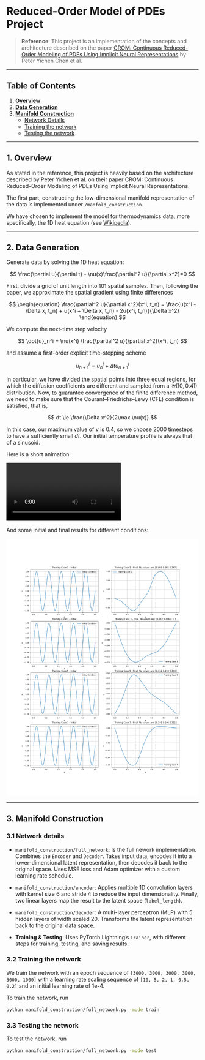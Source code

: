 # Reduced-Order Model of PDEs Project

> **Reference**: This project is an implementation of the concepts and architecture described on the paper [CROM: Continuous Reduced-Order Modeling of PDEs Using Implicit Neural Representations](https://arxiv.org/abs/2206.02607) by Peter Yichen Chen et al.
---

## Table of Contents  

1. [**Overview**](#1-overview) 
2. [**Data Generation**](#2-data-generation)
3. [**Manifold Construction**](#3-manifold-construction)
   - [Network Details](#31-network-details)
   - [Training the network](#32-training-the-network)
   - [Testing the network](#33-testing-the-network)

---

## 1. Overview

As stated in the reference, this project is heavily based on the architecture described by Peter Yichen et al. on their paper CROM: Continuous Reduced-Order Modeling of PDEs Using Implicit Neural Representations.

The first part, constructing the low-dimensional manifold representation of the data is implemented under `/manfold_construction`.

We have chosen to implement the model for thermodynamics data, more specifically, the 1D heat equation (see [Wikipedia](https://en.wikipedia.org/wiki/Heat_equation)).

---

## 2. Data Generation

Generate data by solving the 1D heat equation:

$$
\frac{\partial u}{\partial t} - \nu(x)\frac{\partial^2 u}{\partial x^2}=0
$$

First, divide a grid of unit length into 101 spatial samples. Then, following the paper, we approximate the spatial gradient using finite differences

$$
\begin{equation}
\frac{\partial^2 u}{\partial x^2}(x^i, t_n) = \frac{u(x^i - \Delta x, t_n) + u(x^i + \Delta x, t_n) - 2u(x^i, t_n)}{\Delta x^2}
\end{equation}
$$

We compute the next-time step velocity

$$
\dot{u}_n^i = \nu(x^i) \frac{\partial^2 u}{\partial x^2}(x^i, t_n)
$$

and assume a first-order explicit time-stepping scheme

$$
u_{n+1}^i=u_n^i+\Delta t\dot{u}^i_{n+1}
$$

In particular, we have divided the spatial points into three equal regions, for which the diffusion coefficients are different and sampled from a $\mathcal{U}([0,0.4])$ distribution.
Now, to guarantee convergence of the finite difference method, we need to make sure that the Courant–Friedrichs–Lewy (CFL) condition is satisfied, that is,

$$
dt \le \frac{\Delta x^2}{2\max \nu(x)}
$$

In this case, our maximum value of $\nu$ is 0.4, so we choose 2000 timesteps to have a sufficiently small $dt$. Our initial temperature profile is always that of a sinusoid.

Here is a short animation:

![Animation](/data/thermodynamics/visuals/animation.mp4)

And some initial and final results for different conditions:

![Initial and final results](data/thermodynamics/visuals/initial_and_final.png)

---

## 3. Manifold Construction

### 3.1 Network details

- `manifold_construction/full_network`: Is the full nework implementation. Combines the `Encoder` and `Decoder`. Takes input data, encodes it into a lower-dimensional latent representation, then decodes it back to the original space. Uses MSE loss and Adam optimizer with a custom learning rate schedule.
  
- `manifold_construction/encoder`: Applies multiple 1D convolution layers with kernel size 6 and stride 4 to reduce the input dimensionality. Finally, two linear layers map the result to the latent space (`label_length`).

- `manifold_construction/decoder`: A multi-layer perceptron (MLP) with 5 hidden layers of width scaled 20. Transforms the latent representation back to the original data space.

- **Training & Testing**: Uses PyTorch Lightning’s `Trainer`, with different steps for training, testing, and saving results.

### 3.2 Training the network

We train the network with an epoch sequence of `[3000, 3000, 3000, 3000, 3000, 1000]` with a learning rate scaling sequence of `[10, 5, 2, 1, 0.5, 0.2]` and an initial learning rate of 1e-4.

To train the network, run

```bash
python manifold_construction/full_network.py -mode train
```

### 3.3 Testing the network

To test the network, run

```bash
python manifold_construction/full_network.py -mode test
```

